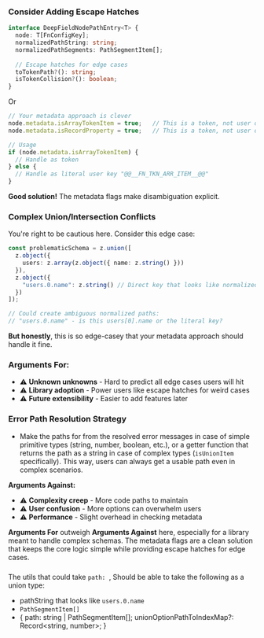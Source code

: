 ### **Consider Adding Escape Hatches**
```typescript
interface DeepFieldNodePathEntry<T> {
  node: T[FnConfigKey];
  normalizedPathString: string;
  normalizedPathSegments: PathSegmentItem[];
  
  // Escape hatches for edge cases
  toTokenPath?(): string;
  isTokenCollision?(): boolean;
}
```

Or

```typescript
// Your metadata approach is clever
node.metadata.isArrayTokenItem = true;   // This is a token, not user data
node.metadata.isRecordProperty = true;   // This is a token, not user data

// Usage
if (node.metadata.isArrayTokenItem) {
  // Handle as token
} else {
  // Handle as literal user key "@@__FN_TKN_ARR_ITEM__@@"
}
```

**Good solution!** The metadata flags make disambiguation explicit.

### **Complex Union/Intersection Conflicts**
You're right to be cautious here. Consider this edge case:

```typescript
const problematicSchema = z.union([
  z.object({ 
    users: z.array(z.object({ name: z.string() }))
  }),
  z.object({
    "users.0.name": z.string() // Direct key that looks like normalized path
  })
]);

// Could create ambiguous normalized paths:
// "users.0.name" - is this users[0].name or the literal key?
```

**But honestly**, this is so edge-casey that your metadata approach should handle it fine.

### **Arguments For:**
- ⚠️ **Unknown unknowns** - Hard to predict all edge cases users will hit
- ⚠️ **Library adoption** - Power users like escape hatches for weird cases
- ⚠️ **Future extensibility** - Easier to add features later

### Error Path Resolution Strategy

- Make the paths for from the resolved error messages in case of simple primitive types (string, number, boolean, etc.), or a getter function that returns the path as a string in case of complex types (`isUnionItem` specifically). This way, users can always get a usable path even in complex scenarios.

**Arguments Against:**
- ⚠️ **Complexity creep** - More code paths to maintain
- ⚠️ **User confusion** - More options can overwhelm users
- ⚠️ **Performance** - Slight overhead in checking metadata

**Arguments For** outweigh **Arguments Against** here, especially for a library meant to handle complex schemas. The metadata flags are a clean solution that keeps the core logic simple while providing escape hatches for edge cases.

###

The utils that could take `path: `, Should be able to take the following as a union type:
- pathString that looks like `users.0.name`
- `PathSegmentItem[]`
- {
	path: string | PathSegmentItem[];
	unionOptionPathToIndexMap?: Record<string, number>;
}